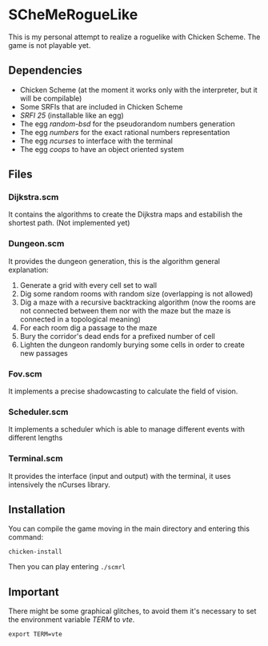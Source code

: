 # SCheMeRogueLike

This is my personal attempt to realize a roguelike with Chicken Scheme.
The game is not playable yet.


## Dependencies

* Chicken Scheme (at the moment it works only with the interpreter, but it will be compilable)
* Some SRFIs that are included in Chicken Scheme
* *SRFI 25* (installable like an egg)
* The egg *random-bsd* for the pseudorandom numbers generation
* The egg *numbers* for the exact rational numbers representation
* The egg *ncurses* to interface with the terminal
* The egg *coops* to have an object oriented system

## Files
### Dijkstra.scm
It contains the algorithms to create the Dijkstra maps and estabilish the shortest path.
(Not implemented yet)

### Dungeon.scm
It provides the dungeon generation, this is the algorithm general explanation:

1. Generate a grid with every cell set to wall
2. Dig some random rooms with random size (overlapping is not allowed)
3. Dig a maze with a recursive backtracking algorithm (now the rooms are not connected between them nor with the maze but the maze is connected in a topological meaning)
4. For each room dig a passage to the maze
5. Bury the corridor's dead ends for a prefixed number of cell
5. Lighten the dungeon randomly burying some cells in order to create new passages

### Fov.scm
It implements a precise shadowcasting to calculate the field of vision.

### Scheduler.scm
It implements a scheduler which is able to manage different events with different lengths

### Terminal.scm
It provides the interface (input and output) with the terminal, it uses intensively the nCurses library.


## Installation
You can compile the game moving in the main directory and entering this command:

`chicken-install`

Then you can play entering `./scmrl`


## Important
There might be some graphical glitches, to avoid them it's necessary to set the environment variable *TERM* to *vte*.

`export TERM=vte`
